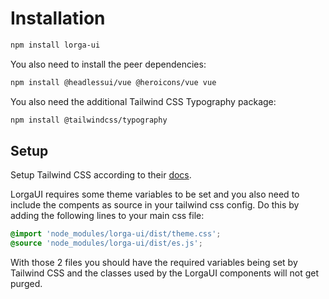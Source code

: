 # Installation

```sh
npm install lorga-ui
```

You also need to install the peer dependencies:
```sh
npm install @headlessui/vue @heroicons/vue vue
```

You also need the additional Tailwind CSS Typography package:
```sh
npm install @tailwindcss/typography
```


## Setup

Setup Tailwind CSS according to their [docs](https://tailwindcss.com/docs/installation). 

LorgaUI requires some theme variables to be set and you also need to include the compents as source in your tailwind css config.
Do this by adding the following lines to your main css file:

``` css
@import 'node_modules/lorga-ui/dist/theme.css';
@source 'node_modules/lorga-ui/dist/es.js';
```

With those 2 files you should have the required variables being set by Tailwind CSS and the classes used by the LorgaUI components will not get purged.
